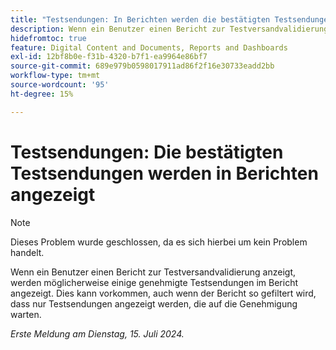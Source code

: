 ```yaml
---
title: "Testsendungen: In Berichten werden die bestätigten Testsendungen angezeigt"
description: Wenn ein Benutzer einen Bericht zur Testversandvalidierung anzeigt, werden möglicherweise einige genehmigte Testsendungen im Bericht angezeigt. Dies kann vorkommen, auch wenn der Bericht so gefiltert wird, dass nur Testsendungen angezeigt werden, die auf die Genehmigung warten.
hidefromtoc: true
feature: Digital Content and Documents, Reports and Dashboards
exl-id: 12bf8b0e-f31b-4320-b7f1-ea9964e86bf7
source-git-commit: 689e979b0598017911ad86f2f16e30733eadd2bb
workflow-type: tm+mt
source-wordcount: '95'
ht-degree: 15%

---
```


# Testsendungen: Die bestätigten Testsendungen werden in Berichten angezeigt

>[!NOTE]
>
>Dieses Problem wurde geschlossen, da es sich hierbei um kein Problem handelt.

Wenn ein Benutzer einen Bericht zur Testversandvalidierung anzeigt, werden möglicherweise einige genehmigte Testsendungen im Bericht angezeigt. Dies kann vorkommen, auch wenn der Bericht so gefiltert wird, dass nur Testsendungen angezeigt werden, die auf die Genehmigung warten.

_Erste Meldung am Dienstag, 15. Juli 2024._
